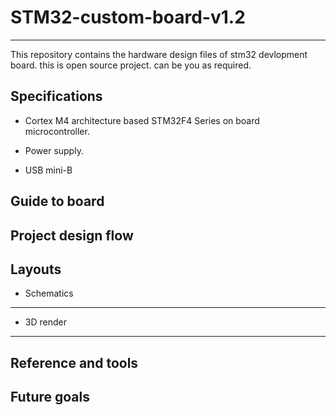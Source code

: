 # STM32-custom-board-v1.2
---

This repository contains the hardware design files of stm32 devlopment board. this is open source project. can be you as required.

Specifications
--

* Cortex M4 architecture based STM32F4 Series on board microcontroller.

* Power supply.
- USB mini-B 


Guide to board
--

Project design flow
--

Layouts
--

* Schematics
---

* 3D render
---

Reference and tools 
--

Future goals 
--
